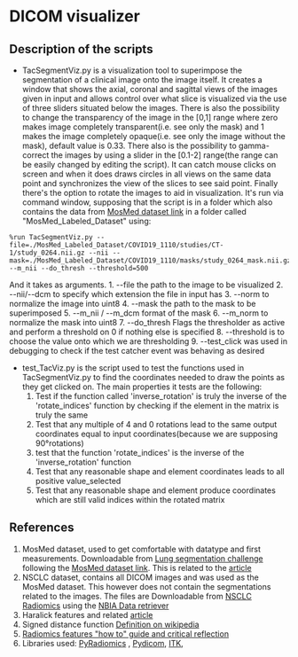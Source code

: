 # DICOM visualizer

## Description of the scripts
  * TacSegmentViz.py is a visualization tool to superimpose the segmentation of a clinical image onto the image itself. It creates a window that shows the axial, coronal and sagittal views of the images given in input and allows control over what slice is visualized via the use of three sliders situated below the images. There is also the possibility to change the transparency of the image in the [0,1] range where zero makes image completely transparent(i.e. see only the mask) and 1 makes the image completely opaque(i.e. see only the image without the mask), default value is 0.33. There also is the possibility to gamma-correct the images by using a slider in the [0.1-2] range(the range can be easily changed by editing the script). It can catch mouse clicks on screen and when it does draws circles in all views on the same data point and synchronizes the view of the slices to see said point. Finally there's the option to rotate the images to aid in visualization. It's run via command window, supposing that the script is in a folder which also contains the data from [MosMed dataset link](https://mosmed.ai/en/datasets/covid19_1110/) in a folder called "MosMed_Labeled_Dataset" using:
  ```
  %run TacSegmentViz.py --file=./MosMed_Labeled_Dataset/COVID19_1110/studies/CT-1/study_0264.nii.gz --nii --mask=./MosMed_Labeled_Dataset/COVID19_1110/masks/study_0264_mask.nii.gz --m_nii --do_thresh --threshold=500
  ```

  And it takes as arguments.
    1. --file the path to the image to be visualized
    2. --nii/--dcm to specify which extension the file in input has
    3. --norm to normalize the image into uint8
    4. --mask the path to the mask to be superimposed
    5. --m_nii / --m_dcm format of the mask
    6. --m_norm to normalize the mask into uint8
    7. --do_thresh Flags the thresholder as active and perform a threshold on 0 if nothing else is specified
    8. --threshold is to choose the value onto which we are thresholding
    9. --test_click was used in debugging to check if the test catcher event was behaving as desired


  * test_TacViz.py is the script used to test the functions used in TacSegmentViz.py to find the coordinates needed to draw the points as they get clicked on. The main properties it tests are the following:
    1. Test if the function called 'inverse_rotation' is truly the inverse of the 'rotate_indices' function by checking if the element in the matrix is truly the same
    2. Test that any multiple of 4 and 0 rotations lead to the same output coordinates equal to input coordinates(because we are supposing 90°rotations)
    3. test that the function 'rotate_indices' is the inverse of the 'inverse_rotation' function
    4. Test that any reasonable shape and element coordinates leads to all positive value_selected
    5. Test that any reasonable shape and element produce coordinates which are still valid indices within the rotated matrix

  
## References
  1. MosMed dataset, used to get comfortable with datatype and first measurements. Downloadable from [Lung segmentation challenge](https://gitee.com/junma11/COVID-19-CT-Seg-Benchmark#https://wiki.cancerimagingarchive.net/display/DOI/Thoracic+Volume+and+Pleural+Effusion+Segmentations+in+Diseased+Lungs+for+Benchmarking+Chest+CT+Processing+Pipelines#7c5a8c0c0cef44e488b824bd7de60428) following the [MosMed dataset link](https://mosmed.ai/en/datasets/covid19_1110/). This is related to the [article](https://doi.org/10.1101/2020.05.20.20100362)
  2. NSCLC dataset, contains all DICOM images and was used as the MosMed dataset. This however does not contain the segmentations related to the images. The files are Downloadable from [NSCLC Radiomics](https://wiki.cancerimagingarchive.net/display/Public/NSCLC-Radiomics) using the [NBIA Data retriever](https://wiki.cancerimagingarchive.net/display/NBIA/Downloading+TCIA+Images)
  3. Haralick features and related [article](https://journals.plos.org/plosone/article?id=10.1371/journal.pone.0212110)
  4. Signed distance function [Definition on wikipedia](https://en.wikipedia.org/wiki/Signed_distance_function)
  5. [Radiomics features "how to" guide and critical reflection](https://insightsimaging.springeropen.com/articles/10.1186/s13244-020-00887-2)
  6. Libraries used: [PyRadiomics](https://pyradiomics.readthedocs.io/en/latest/index.html) , [Pydicom](https://pydicom.github.io/pydicom/stable/tutorials/installation.html), [ITK](https://itkpythonpackage.readthedocs.io/en/master/Quick_start_guide.html#),
